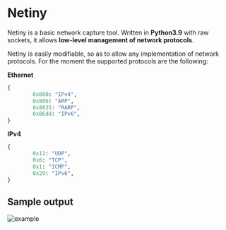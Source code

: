 # Netiny
Netiny is a basic network capture tool.
Written in **Python3.9** with raw sockets, it allows **low-level management of network protocols**.

Netiny is easily modifiable, so as to allow any implementation of network protocols.
For the moment the supported protocols are the following:

**Ethernet**
```python
{
		0x800: "IPv4",
		0x806: "ARP",
		0x8035: "RARP",
		0x86dd: "IPv6",
}
```

**IPv4**
```python
{
		0x11: "UDP",
		0x6: "TCP",
		0x1: "ICMP",
		0x29: "IPv6",
}
```

## Sample output
![example](https://user-images.githubusercontent.com/78198739/124130005-9d04bd00-da7e-11eb-8a3f-f1d663a2afe1.png)
